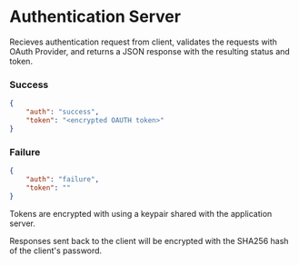 # Authentication Server
Recieves authentication request from client, validates the requests with OAuth Provider, and returns a JSON response with the resulting status and token.

### Success
```json
{
    "auth": "success",
    "token": "<encrypted OAUTH token>"
}
```

### Failure
```json
{
    "auth": "failure",
    "token": ""
}
```

Tokens are encrypted with using a keypair shared with the application server.

Responses sent back to the client will be encrypted with the SHA256 hash of the client's password.